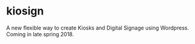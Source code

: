 # kiosign
A new flexible way to create Kiosks and Digital Signage using Wordpress. Coming in late spring 2018.
